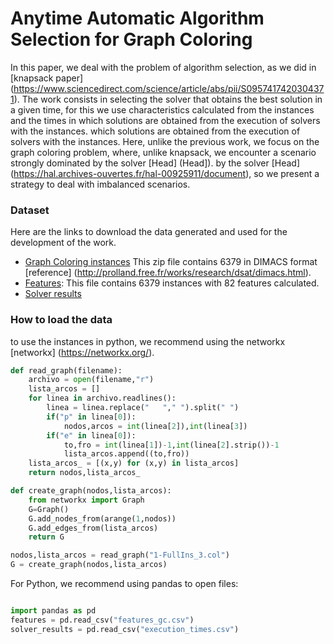 # Anytime Automatic Algorithm Selection for Graph Coloring

In this paper, we deal with the problem of algorithm selection, as we did in [knapsack paper] (https://www.sciencedirect.com/science/article/abs/pii/S0957417420304371).
The work consists in selecting the solver that obtains the best solution in a given time, for this we use characteristics calculated from the instances and the times in which solutions are obtained from the execution of solvers with the instances. 
which solutions are obtained from the execution of solvers with the instances.
Here, unlike the previous work, we focus on the graph coloring problem, where, unlike knapsack, we encounter a scenario strongly dominated by the solver [Head] (Head]).
by the solver [Head] (https://hal.archives-ouvertes.fr/hal-00925911/document), so we present a strategy to deal with imbalanced scenarios.





### Dataset

Here are the links to download the data generated and used for the development of the work.

* [Graph Coloring instances](https://drive.google.com/file/d/1TloL47siY5cHSEq8Bb9t7DgUVaUq3tiA/view?usp=sharing) This zip file contains 6379 in DIMACS format [reference] (http://prolland.free.fr/works/research/dsat/dimacs.html).
* [Features](https://drive.google.com/file/d/1sKfCg24mcJPPhu5IAcGDfCizBVClULG-/view?usp=sharing): This file contains 6379 instances with 82 features calculated.
* [Solver results](https://drive.google.com/file/d/143Ekm588NObz0f-6FK0q5l1z8LLRQe28/view?usp=sharing) 

### How to load the data

to use the instances in python, we recommend using the networkx [networkx] (https://networkx.org/).
```python
def read_graph(filename):
    archivo = open(filename,"r")
    lista_arcos = []
    for linea in archivo.readlines():
        linea = linea.replace("   "," ").split(" ")
        if("p" in linea[0]):
            nodos,arcos = int(linea[2]),int(linea[3])
        if("e" in linea[0]):
            to,fro = int(linea[1])-1,int(linea[2].strip())-1
            lista_arcos.append((to,fro))
    lista_arcos_ = [(x,y) for (x,y) in lista_arcos]
    return nodos,lista_arcos_

def create_graph(nodos,lista_arcos):
    from networkx import Graph
    G=Graph()
    G.add_nodes_from(arange(1,nodos))
    G.add_edges_from(lista_arcos)
    return G

nodos,lista_arcos = read_graph("1-FullIns_3.col")
G = create_graph(nodos,lista_arcos)
```

For Python, we recommend using pandas to open files:
```python

import pandas as pd
features = pd.read_csv("features_gc.csv")
solver_results = pd.read_csv("execution_times.csv")
```
